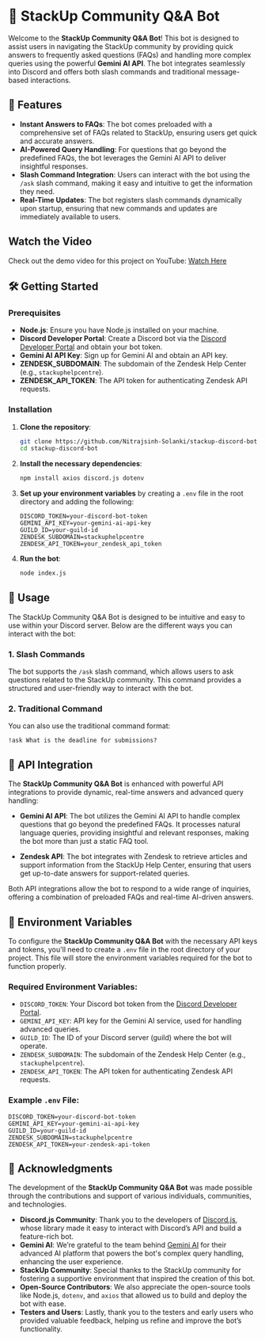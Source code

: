 
# 🌟 StackUp Community Q&A Bot

Welcome to the **StackUp Community Q&A Bot**! This bot is designed to assist users in navigating the StackUp community by providing quick answers to frequently asked questions (FAQs) and handling more complex queries using the powerful **Gemini AI API**. The bot integrates seamlessly into Discord and offers both slash commands and traditional message-based interactions.

## 🚀 Features

- **Instant Answers to FAQs**: The bot comes preloaded with a comprehensive set of FAQs related to StackUp, ensuring users get quick and accurate answers.
- **AI-Powered Query Handling**: For questions that go beyond the predefined FAQs, the bot leverages the Gemini AI API to deliver insightful responses.
- **Slash Command Integration**: Users can interact with the bot using the `/ask` slash command, making it easy and intuitive to get the information they need.
- **Real-Time Updates**: The bot registers slash commands dynamically upon startup, ensuring that new commands and updates are immediately available to users.

## Watch the Video

Check out the demo video for this project on YouTube: [Watch Here](https://youtu.be/kxEPF4lr3Ac)


## 🛠️ Getting Started

### Prerequisites

- **Node.js**: Ensure you have Node.js installed on your machine.
- **Discord Developer Portal**: Create a Discord bot via the [Discord Developer Portal](https://discord.com/developers/applications) and obtain your bot token.
- **Gemini AI API Key**: Sign up for Gemini AI and obtain an API key.
- **ZENDESK_SUBDOMAIN**: The subdomain of the Zendesk Help Center (e.g., `stackuphelpcentre`).
- **ZENDESK_API_TOKEN**: The API token for authenticating Zendesk API requests.

### Installation

1. **Clone the repository**:
   ```bash
   git clone https://github.com/Nitrajsinh-Solanki/stackup-discord-bot.git
   cd stackup-discord-bot
   ```

2. **Install the necessary dependencies**:
   ```bash
   npm install axios discord.js dotenv
   ```

3. **Set up your environment variables** by creating a `.env` file in the root directory and adding the following:
   ```plaintext
   DISCORD_TOKEN=your-discord-bot-token
   GEMINI_API_KEY=your-gemini-ai-api-key
   GUILD_ID=your-guild-id
   ZENDESK_SUBDOMAIN=stackuphelpcentre  
   ZENDESK_API_TOKEN=your_zendesk_api_token
   ```

4. **Run the bot**:
   ```bash
   node index.js
   ```

## 💬 Usage

The StackUp Community Q&A Bot is designed to be intuitive and easy to use within your Discord server. Below are the different ways you can interact with the bot:

### 1. Slash Commands

The bot supports the `/ask` slash command, which allows users to ask questions related to the StackUp community. This command provides a structured and user-friendly way to interact with the bot.

### 2. Traditional Command

You can also use the traditional command format:
```plaintext
!ask What is the deadline for submissions?
```
## 🔗 API Integration

The **StackUp Community Q&A Bot** is enhanced with powerful API integrations to provide dynamic, real-time answers and advanced query handling:

- **Gemini AI API**: The bot utilizes the Gemini AI API to handle complex questions that go beyond the predefined FAQs. It processes natural language queries, providing insightful and relevant responses, making the bot more than just a static FAQ tool.
  
- **Zendesk API**: The bot integrates with Zendesk to retrieve articles and support information from the StackUp Help Center, ensuring that users get up-to-date answers for support-related queries.

Both API integrations allow the bot to respond to a wide range of inquiries, offering a combination of preloaded FAQs and real-time AI-driven answers.

## 🔐 Environment Variables

To configure the **StackUp Community Q&A Bot** with the necessary API keys and tokens, you'll need to create a `.env` file in the root directory of your project. This file will store the environment variables required for the bot to function properly.

### Required Environment Variables:

- `DISCORD_TOKEN`: Your Discord bot token from the [Discord Developer Portal](https://discord.com/developers/applications).
- `GEMINI_API_KEY`: API key for the Gemini AI service, used for handling advanced queries.
- `GUILD_ID`: The ID of your Discord server (guild) where the bot will operate.
- `ZENDESK_SUBDOMAIN`: The subdomain of the Zendesk Help Center (e.g., `stackuphelpcentre`).
- `ZENDESK_API_TOKEN`: The API token for authenticating Zendesk API requests.

### Example `.env` File:

```plaintext
DISCORD_TOKEN=your-discord-bot-token
GEMINI_API_KEY=your-gemini-ai-api-key
GUILD_ID=your-guild-id
ZENDESK_SUBDOMAIN=stackuphelpcentre
ZENDESK_API_TOKEN=your-zendesk-api-token

```
## 🙏 Acknowledgments

The development of the **StackUp Community Q&A Bot** was made possible through the contributions and support of various individuals, communities, and technologies.

- **Discord.js Community**: Thank you to the developers of [Discord.js](https://discord.js.org/), whose library made it easy to interact with Discord’s API and build a feature-rich bot.
- **Gemini AI**: We’re grateful to the team behind [Gemini AI](https://gemini-ai.com/) for their advanced AI platform that powers the bot's complex query handling, enhancing the user experience.
- **StackUp Community**: Special thanks to the StackUp community for fostering a supportive environment that inspired the creation of this bot.
- **Open-Source Contributors**: We also appreciate the open-source tools like Node.js, `dotenv`, and `axios` that allowed us to build and deploy the bot with ease.
- **Testers and Users**: Lastly, thank you to the testers and early users who provided valuable feedback, helping us refine and improve the bot’s functionality.
```
